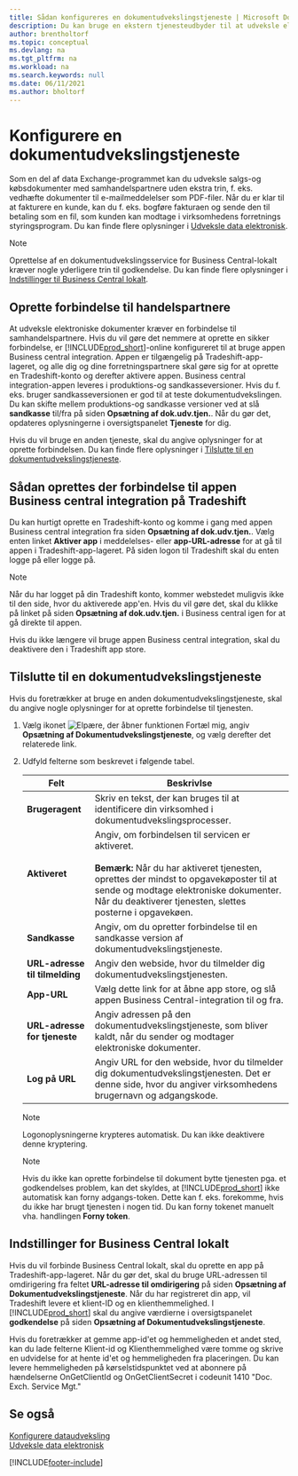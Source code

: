 ```yaml
---
title: Sådan konfigureres en dokumentudvekslingstjeneste | Microsoft Docs
description: Du kan bruge en ekstern tjenesteudbyder til at udveksle elektroniske dokumenter med dine handelspartnere.
author: brentholtorf
ms.topic: conceptual
ms.devlang: na
ms.tgt_pltfrm: na
ms.workload: na
ms.search.keywords: null
ms.date: 06/11/2021
ms.author: bholtorf
---
```

# Konfigurere en dokumentudvekslingstjeneste

Som en del af data Exchange-programmet kan du udveksle salgs-og købsdokumenter med samhandelspartnere uden ekstra trin, f. eks. vedhæfte dokumenter til e-mailmeddelelser som PDF-filer. Når du er klar til at fakturere en kunde, kan du f. eks. bogføre fakturaen og sende den til betaling som en fil, som kunden kan modtage i virksomhedens forretnings styringsprogram. Du kan finde flere oplysninger i [Udveksle data elektronisk](across-data-exchange.md).

> [!NOTE]
> Oprettelse af en dokumentudvekslingsservice for Business Central-lokalt kræver nogle yderligere trin til godkendelse. Du kan finde flere oplysninger i [Indstillinger til Business Central lokalt](#settings-for-business-central-on-premises).

## Oprette forbindelse til handelspartnere

At udveksle elektroniske dokumenter kræver en forbindelse til samhandelspartnere. Hvis du vil gøre det nemmere at oprette en sikker forbindelse, er [!INCLUDE[prod_short](includes/prod_short.md)]-online konfigureret til at bruge appen Business central integration. Appen er tilgængelig på Tradeshift-app-lageret, og alle dig og dine forretningspartnere skal gøre sig for at oprette en Tradeshift-konto og derefter aktivere appen. Business central integration-appen leveres i produktions-og sandkasseversioner. Hvis du f. eks. bruger sandkasseversionen er god til at teste dokumentudvekslingen. Du kan skifte mellem produktions-og sandkasse versioner ved at slå **sandkasse** til/fra på siden **Opsætning af dok.udv.tjen.**. Når du gør det, opdateres oplysningerne i oversigtspanelet **Tjeneste** for dig.

Hvis du vil bruge en anden tjeneste, skal du angive oplysninger for at oprette forbindelsen. Du kan finde flere oplysninger i [Tilslutte til en dokumentudvekslingstjeneste](across-how-to-set-up-a-document-exchange-service.md#to-connect-to-a-document-exchange-service).

## Sådan oprettes der forbindelse til appen Business central integration på Tradeshift

Du kan hurtigt oprette en Tradeshift-konto og komme i gang med appen Business central integration fra siden **Opsætning af dok.udv.tjen.**. Vælg enten linket **Aktiver app** i meddelelses- eller **app-URL-adresse** for at gå til appen i Tradeshift-app-lageret. På siden logon til Tradeshift skal du enten logge på eller logge på.

> [!NOTE]
> Når du har logget på din Tradeshift konto, kommer webstedet muligvis ikke til den side, hvor du aktiverede app'en. Hvis du vil gøre det, skal du klikke på linket på siden **Opsætning af dok.udv.tjen.** i Business central igen for at gå direkte til appen.

Hvis du ikke længere vil bruge appen Business central integration, skal du deaktivere den i Tradeshift app store. 

## Tilslutte til en dokumentudvekslingstjeneste

Hvis du foretrækker at bruge en anden dokumentudvekslingstjeneste, skal du angive nogle oplysninger for at oprette forbindelse til tjenesten.

1. Vælg ikonet ![Elpære, der åbner funktionen Fortæl mig](media/ui-search/search_small.png "Fortæl mig, hvad du vil foretage dig"), angiv **Opsætning af Dokumentudvekslingstjeneste**, og vælg derefter det relaterede link.  
2. Udfyld felterne som beskrevet i følgende tabel.  

    |Felt|Beskrivlse|  
    |---------------------------------|---------------------------------------|  
    |**Brugeragent**|Skriv en tekst, der kan bruges til at identificere din virksomhed i dokumentudvekslingsprocesser.|  
    |**Aktiveret**|Angiv, om forbindelsen til servicen er aktiveret.<br><br> **Bemærk:**  Når du har aktiveret tjenesten, oprettes der mindst to opgavekøposter til at sende og modtage elektroniske dokumenter. Når du deaktiverer tjenesten, slettes posterne i opgavekøen.|  
    |**Sandkasse**|Angiv, om du opretter forbindelse til en sandkasse version af dokumentudvekslingstjeneste.|
    |**URL-adresse til tilmelding**|Angiv den webside, hvor du tilmelder dig dokumentudvekslingstjenesten.|  
    |**App-URL**|Vælg dette link for at åbne app store, og slå appen Business Central-integration til og fra.|
    |**URL-adresse for tjeneste**|Angiv adressen på den dokumentudvekslingstjeneste, som bliver kaldt, når du sender og modtager elektroniske dokumenter.|  
    |**Log på URL**|Angiv URL for den webside, hvor du tilmelder dig dokumentudvekslingstjenesten. Det er denne side, hvor du angiver virksomhedens brugernavn og adgangskode.|  
    
    > [!NOTE]  
    > Logonoplysningerne krypteres automatisk. Du kan ikke deaktivere denne kryptering.

    > [!NOTE]
    > Hvis du ikke kan oprette forbindelse til dokument bytte tjenesten pga. et godkendelses problem, kan det skyldes, at [!INCLUDE[prod_short](includes/prod_short.md)] ikke automatisk kan forny adgangs-token. Dette kan f. eks. forekomme, hvis du ikke har brugt tjenesten i nogen tid. Du kan forny tokenet manuelt vha. handlingen **Forny token**.

## Indstillinger for Business Central lokalt

Hvis du vil forbinde Business Central lokalt, skal du oprette en app på Tradeshift-app-lageret. Når du gør det, skal du bruge URL-adressen til omdirigering fra feltet **URL-adresse til omdirigering** på siden **Opsætning af Dokumentudvekslingstjeneste**. Når du har registreret din app, vil Tradeshift levere et klient-ID og en klienthemmelighed. I [!INCLUDE[prod_short](includes/prod_short.md)] skal du angive værdierne i oversigtspanelet **godkendelse** på siden **Opsætning af Dokumentudvekslingstjeneste**.

Hvis du foretrækker at gemme app-id'et og hemmeligheden et andet sted, kan du lade felterne Klient-id og Klienthemmelighed være tomme og skrive en udvidelse for at hente id'et og hemmeligheden fra placeringen. Du kan levere hemmeligheden på kørselstidspunktet ved at abonnere på hændelserne OnGetClientId og OnGetClientSecret i codeunit 1410 "Doc. Exch. Service Mgt."

## Se også

[Konfigurere dataudveksling](across-set-up-data-exchange.md)  
[Udveksle data elektronisk](across-data-exchange.md)


[!INCLUDE[footer-include](includes/footer-banner.md)]

